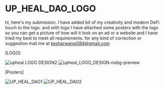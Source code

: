 # UP_HEAL_DAO_LOGO
hi, here's my submission. I have added bit of my creativity and modern DeFi touch to the logo. and with logo I have attached some posters with the logo so you can get a picture of how will it look on an ad or a website and I have tried my best to meet all requirements. for any kind of correction or suggestion mail me at kesharwansi084@gmail.com

[LOGO]


![upheal LOGO DESIGN2](https://user-images.githubusercontent.com/95687419/165129331-8c4637ba-6be3-4027-adf6-df9c54c339a5.png)
![upheal_LOGO_DESIGN-nobg-preview](https://user-images.githubusercontent.com/95687419/165130116-9ba9501d-0f4b-4ce4-857f-ff556a55b740.png)


[Posters]


![UP_HEAL_DAO1](https://user-images.githubusercontent.com/95687419/165129436-6e72e587-c0c1-4a02-940f-dd9fe9704ba9.png)
![UP_HEAL_DAO2](https://user-images.githubusercontent.com/95687419/165129466-caf619fe-2336-4eab-8289-6a181595a163.png)
